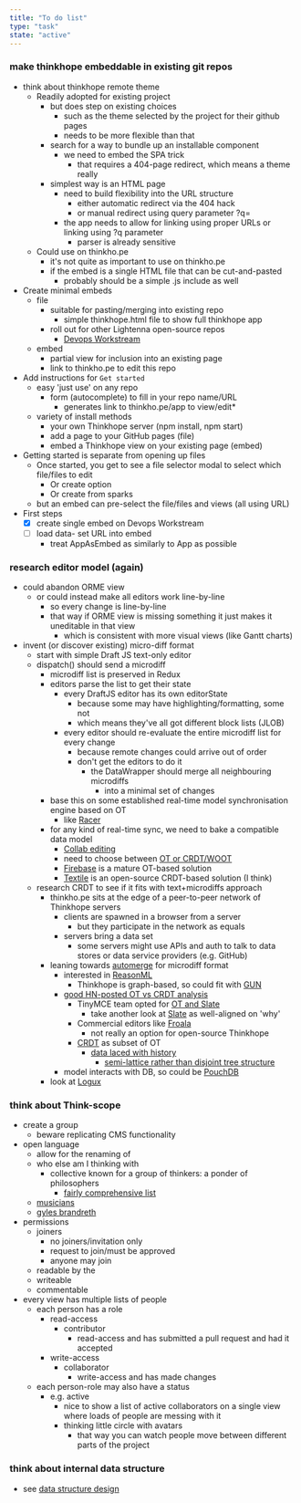 ```yaml
---
title: "To do list"
type: "task"
state: "active"
---
```


### make thinkhope embeddable in existing git repos
* think about thinkhope remote theme
    * Readily adopted for existing project
        * but does step on existing choices
            * such as the theme selected by the project for their github pages
            * needs to be more flexible than that
        * search for a way to bundle up an installable component
            * we need to embed the SPA trick
                * that requires a 404-page redirect, which means a theme really
        * simplest way is an HTML page
            * need to build flexibility into the URL structure
                * either automatic redirect via the 404 hack
                * or manual redirect using query parameter ?q=
            * the app needs to allow for linking using proper URLs or linking using ?q parameter
                * parser is already sensitive
    * Could use on thinkho.pe
        * it's not quite as important to use on thinkho.pe
        * if the embed is a single HTML file that can be cut-and-pasted
            * probably should be a simple .js include as well
* Create minimal embeds
    * file
        * suitable for pasting/merging into existing repo
            * simple thinkhope.html file to show full thinkhope app
        * roll out for other Lightenna open-source repos
            * [Devops Workstream](https://github.com/lightenna/devops-workstream)
    * embed
        * partial view for inclusion into an existing page
        * link to thinkho.pe to edit this repo
* Add instructions for `Get started`
    * easy 'just use' on any repo
        * form (autocomplete) to fill in your repo name/URL
            * generates link to thinkho.pe/app to view/edit*
    * variety of install methods
        * your own Thinkhope server (npm install, npm start)
        * add a page to your GitHub pages (file)
        * embed a Thinkhope view on your existing page (embed)
* Getting started is separate from opening up files
    * Once started, you get to see a file selector modal to select which file/files to edit
        * Or create option
        * Or create from sparks
    * but an embed can pre-select the file/files and views (all using URL)
* First steps
    * [X] create single embed on Devops Workstream
    * [ ] load data- set URL into embed
        * treat AppAsEmbed as similarly to App as possible

### research editor model (again)
* could abandon ORME view
    * or could instead make all editors work line-by-line
        * so every change is line-by-line
        * that way if ORME view is missing something it just makes it uneditable in that view
            * which is consistent with more visual views (like Gantt charts)
* invent (or discover existing) micro-diff format
    * start with simple Draft JS text-only editor
    * dispatch() should send a microdiff
        * microdiff list is preserved in Redux
        * editors parse the list to get their state
            * every DraftJS editor has its own editorState
                * because some may have highlighting/formatting, some not
                * which means they've all got different block lists (JLOB)
            * every editor should re-evaluate the entire microdiff list for every change
                * because remote changes could arrive out of order
                * don't get the editors to do it
                    * the DataWrapper should merge all neighbouring microdiffs
                        * into a minimal set of changes
        * base this on some established real-time model synchronisation engine based on OT
            * like [Racer](https://github.com/derbyjs/racer)
        * for any kind of real-time sync, we need to bake a compatible data model
            * [Collab editing](http://cricklet.github.io/sites/blue/index.html)
            * need to choose between [OT or CRDT/WOOT](https://arxiv.org/ftp/arxiv/papers/1810/1810.02137.pdf)
            * [Firebase](https://firebase.google.com/) is a mature OT-based solution
            * [Textile](https://docs.textile.io/) is an open-source CRDT-based solution (I think)
    * research CRDT to see if it fits with text+microdiffs approach
        * thinkho.pe sits at the edge of a peer-to-peer network of Thinkhope servers
            * clients are spawned in a browser from a server
                * but they participate in the network as equals
            * servers bring a data set
                * some servers might use APIs and auth to talk to data stores or data service providers (e.g. GitHub)
        * leaning towards [automerge](https://github.com/automerge/automerge) for microdiff format
            * interested in [ReasonML](https://reasonml.github.io/docs/en/what-and-why)
                * Thinkhope is graph-based, so could fit with [GUN](https://gun.eco/)
            * [good HN-posted OT vs CRDT analysis](https://news.ycombinator.com/item?id=22039950)
                * TinyMCE team opted for [OT and Slate](https://www.tiny.cloud/blog/real-time-collaborative-editing-slate-js)
                    * take another look at [Slate](https://github.com/ianstormtaylor/slate) as well-aligned on 'why'
                * Commercial editors like [Froala](https://froala.com/wysiwyg-editor/pricing/)
                    * not really an option for open-source Thinkhope
                * [CRDT](https://crdt.tech/implementations) as subset of OT
                    * [data laced with history](http://archagon.net/blog/2018/03/24/data-laced-with-history/)
                        * [semi-lattice rather than disjoint tree structure](https://www.google.com/search?rlz=1C1GCEA_enGB835GB835&sxsrf=ALeKk03EYRIxbtiUD6e67PFcdUiIGZgrrg%3A1615801142721&ei=NitPYI3CK8Cs1fAPjpqciAw&q=semilattice+vs+tree&oq=semilattice+vs+tree&gs_lcp=Cgdnd3Mtd2l6EAMyBQghEKABMgUIIRCgAToHCAAQsAMQQzoHCC4QsAMQQzoHCAAQRxCwAzoCCAA6BAgAEB46BggAEBYQHlCkjwFYm5wBYLydAWgBcAJ4AIABd4gB9AWSAQM4LjGYAQCgAQGqAQdnd3Mtd2l6yAEKwAEB&sclient=gws-wiz&ved=0ahUKEwiNtY6pgLLvAhVAVhUIHQ4NB8EQ4dUDCA0&uact=5)
            * model interacts with DB, so could be [PouchDB](https://pouchdb.com/)
        * look at [Logux](https://logux.io/)

### think about Think-scope
+ create a group
    + beware replicating CMS functionality
+ open language
    + allow for the renaming of
    + who else am I thinking with
        + collective known for a group of thinkers: a ponder of philosophers
            + [fairly comprehensive list](http://www.collectivenouns.biz/list-of-collective-nouns/collective-nouns-people/)
    + [musicians](https://www.answers.com/Q/What_is_the_collective_noun_for_the_group_of_musicians)
    + [gyles brandreth](https://www.gylesbrandreth.net/blog/2019/1/16/a-confusion-of-politicians-collective-nouns-for-our-times)
+ permissions
    + joiners
        + no joiners/invitation only
        + request to join/must be approved
        + anyone may join
    + readable by the <group>
    + writeable
    + commentable
+ every view has multiple lists of people
    + each person has a role
        + read-access
            + contributor
                + read-access and has submitted a pull request and had it accepted
        + write-access
            + collaborator
                + write-access and has made changes
    + each person-role may also have a status
        + e.g. active
            + nice to show a list of active collaborators on a single view where loads of people are messing with it
            + thinking little circle with avatars
                + that way you can watch people move between different parts of the project

### think about internal data structure
* see [data structure design](/tech/data-structure)
